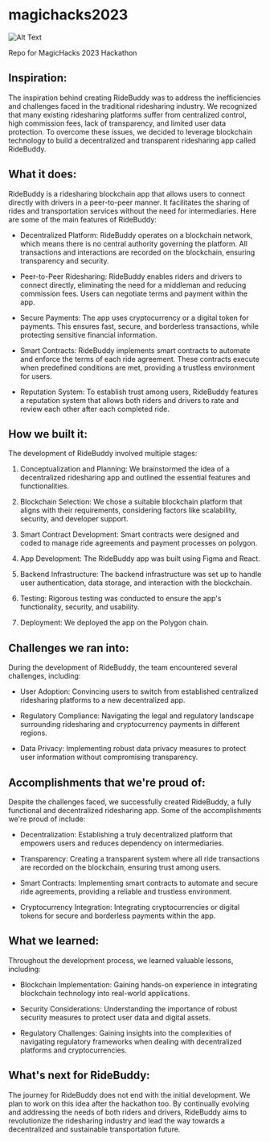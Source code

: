 # magichacks2023
![Alt Text](https://i.ibb.co/cy0Dbpx/Screenshot-2023-07-23-at-12-28-11-PM.png)


Repo for MagicHacks 2023 Hackathon

## Inspiration:

The inspiration behind creating RideBuddy was to address the inefficiencies and challenges faced in the traditional ridesharing industry. We recognized that many existing ridesharing platforms suffer from centralized control, high commission fees, lack of transparency, and limited user data protection. To overcome these issues, we decided to leverage blockchain technology to build a decentralized and transparent ridesharing app called RideBuddy.

## What it does:

RideBuddy is a ridesharing blockchain app that allows users to connect directly with drivers in a peer-to-peer manner. It facilitates the sharing of rides and transportation services without the need for intermediaries. Here are some of the main features of RideBuddy:

- Decentralized Platform: RideBuddy operates on a blockchain network, which means there is no central authority governing the platform. All transactions and interactions are recorded on the blockchain, ensuring transparency and security.

- Peer-to-Peer Ridesharing: RideBuddy enables riders and drivers to connect directly, eliminating the need for a middleman and reducing commission fees. Users can negotiate terms and payment within the app.

- Secure Payments: The app uses cryptocurrency or a digital token for payments. This ensures fast, secure, and borderless transactions, while protecting sensitive financial information.

- Smart Contracts: RideBuddy implements smart contracts to automate and enforce the terms of each ride agreement. These contracts execute when predefined conditions are met, providing a trustless environment for users.

- Reputation System: To establish trust among users, RideBuddy features a reputation system that allows both riders and drivers to rate and review each other after each completed ride.

## How we built it:

The development of RideBuddy involved multiple stages:

1. Conceptualization and Planning: We brainstormed the idea of a decentralized ridesharing app and outlined the essential features and functionalities.

2. Blockchain Selection: We chose a suitable blockchain platform that aligns with their requirements, considering factors like scalability, security, and developer support.

3. Smart Contract Development: Smart contracts were designed and coded to manage ride agreements and payment processes on polygon.

4. App Development: The RideBuddy app was built using Figma and React.

5. Backend Infrastructure: The backend infrastructure was set up to handle user authentication, data storage, and interaction with the blockchain.

6. Testing: Rigorous testing was conducted to ensure the app's functionality, security, and usability.

7. Deployment: We deployed the app on the Polygon chain.

## Challenges we ran into:

During the development of RideBuddy, the team encountered several challenges, including:

- User Adoption: Convincing users to switch from established centralized ridesharing platforms to a new decentralized app.

- Regulatory Compliance: Navigating the legal and regulatory landscape surrounding ridesharing and cryptocurrency payments in different regions.

- Data Privacy: Implementing robust data privacy measures to protect user information without compromising transparency.

## Accomplishments that we're proud of:

Despite the challenges faced, we successfully created RideBuddy, a fully functional and decentralized ridesharing app. Some of the accomplishments we're proud of include:

- Decentralization: Establishing a truly decentralized platform that empowers users and reduces dependency on intermediaries.

- Transparency: Creating a transparent system where all ride transactions are recorded on the blockchain, ensuring trust among users.

- Smart Contracts: Implementing smart contracts to automate and secure ride agreements, providing a reliable and trustless environment.

- Cryptocurrency Integration: Integrating cryptocurrencies or digital tokens for secure and borderless payments within the app.

## What we learned:

Throughout the development process, we learned valuable lessons, including:

- Blockchain Implementation: Gaining hands-on experience in integrating blockchain technology into real-world applications.

- Security Considerations: Understanding the importance of robust security measures to protect user data and digital assets.

- Regulatory Challenges: Gaining insights into the complexities of navigating regulatory frameworks when dealing with decentralized platforms and cryptocurrencies.

## What's next for RideBuddy:

The journey for RideBuddy does not end with the initial development. We plan to work on this idea after the hackathon too. By continually evolving and addressing the needs of both riders and drivers, RideBuddy aims to revolutionize the ridesharing industry and lead the way towards a decentralized and sustainable transportation future.
